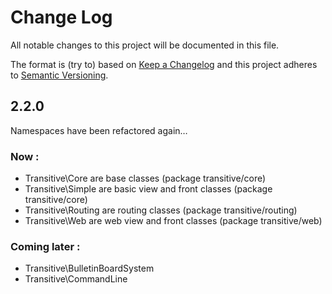 # Change Log
All notable changes to this project will be documented in this file.

The format is (try to) based on [Keep a Changelog](http://keepachangelog.com/) 
and this project adheres to [Semantic Versioning](http://semver.org/).

## 2.2.0
Namespaces have been refactored again…

### Now : 
- Transitive\Core are base classes (package transitive/core)
- Transitive\Simple are basic view and front classes (package transitive/core)
- Transitive\Routing are routing classes (package transitive/routing)
- Transitive\Web are web view and front classes (package transitive/web)

### Coming later :
- Transitive\BulletinBoardSystem
- Transitive\CommandLine


